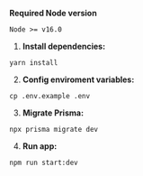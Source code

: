 **Required Node version**
```
Node >= v16.0
```

1. **Install dependencies:**
```
yarn install
```

2. **Config enviroment variables:**
```
cp .env.example .env
```

3. **Migrate Prisma:**
```
npx prisma migrate dev
```

4. **Run app:**
```
npm run start:dev
```

